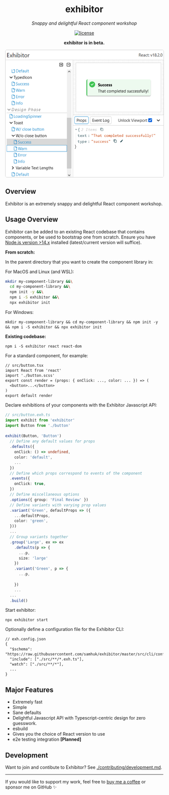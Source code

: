 <h1 align="center">exhibitor</h1>
<p align="center">
  <em>Snappy and delightful React component workshop</em>
</p>

<p align="center">
  <a href="https://img.shields.io/badge/License-MIT-green.svg" target="_blank">
    <img src="https://img.shields.io/badge/License-MIT-green.svg" alt="license" />
  </a>
</p>

<p align="center">
  <b>exhibitor is in beta.</b>
</p>

<div align="center">
  <img src="./img/img1.png" style="border-radius: 5px; border: 1px solid #ccc" />
</div>

## Overview

Exhibitor is an extremely snappy and delightful React component workshop.

## Usage Overview

Exhibitor can be added to an existing React codebase that contains components, or be used to bootstrap one from scratch. Ensure you have [Node.js version >14.x](https://nodejs.org/en/) installed (latest/current version will suffice).

**From scratch:**

In the parent directory that you want to create the component library in:

For MacOS and Linux (and WSL):

```bash
mkdir my-component-library &&\
  cd my-component-library &&\
  npm init -y &&\
  npm i -S exhibitor &&\
  npx exhibitor init
```

For Windows:

```batch
mkdir my-component-library && cd my-component-library && npm init -y && npm i -S exhibitor && npx exhibitor init
```

**Existing codebase:**

```
npm i -S exhibitor react react-dom
```

For a standard component, for example:

```tsx
// src/button.tsx
import React from 'react'
import './button.scss'
export const render = (props: { onClick: ..., color: ... }) => (
  <button>...</button>
)
export default render
```

Declare exhibitions of your components with the Exhibitor Javascript API:

```typescript
// src/button.exh.ts
import exhibit from 'exhibitor'
import Button from './button'

exhibit(Button, 'Button')
  // Define any default values for props
  .defaults({
    onClick: () => undefined,
    color: 'default',
    ...
  })
  // Define which props correspond to events of the component
  .events({
    onClick: true,
  })
  // Define miscellaneous options
  .options({ group: 'Final Review' })
  // Define variants with varying prop values
  .variant('Green', defaultProps => ({
    ...defaultProps,
    color: 'green',
  }))
  ...
  // Group variants together
  .group('Large', ex => ex
    .defaults(p => {
      ...p,
      size: 'large'
    })
    .variant('Green', p => {
      ...p,

    })
    ...
  ...
  .build()
```

Start exhibitor:

```
npx exhibitor start
```

Optionally define a configuration file for the Exhibitor CLI:

```jsonc
// exh.config.json
{
  "$schema": "https://raw.githubusercontent.com/samhuk/exhibitor/master/src/cli/config/schema.json", 
  "include": ["./src/**/*.exh.ts"],
  "watch": ["./src/**/*"],
  ...
}
```

## Major Features

* Extremely fast
* Simple
* Sane defaults
* Delightful Javascript API with Typescript-centric design for zero guesswork.
* esbuild
* Gives you the choice of React version to use
* e2e testing integration **[Planned]**

## Development

Want to join and contibute to Exhibitor? See [./contributing/development.md](./contributing/development.md).

---

If you would like to support my work, feel free to [buy me a coffee](https://www.buymeacoffee.com/samhuk) or sponsor me on GitHub ✨
